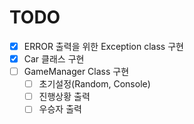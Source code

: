 # TODO   
   
- [x] ERROR 출력을 위한 Exception class 구현   
- [x] Car 클래스 구현   
- [ ] GameManager Class 구현   
    - [ ] 초기설정(Random, Console)   
    - [ ] 진행상황 출력
    - [ ] 우승자 출력